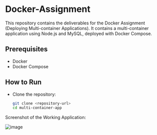 # Docker-Assignment
This repository contains the deliverables for the Docker Assignment (Deploying Multi-container Applications). It contains a multi-container application using Node.js and MySQL, deployed with Docker Compose.

## Prerequisites

- Docker
- Docker Compose

## How to Run

- Clone the repository:
   ```bash
   git clone <repository-url>
   cd multi-container-app

Screenshot of the Working Application:

![image](https://github.com/user-attachments/assets/23c88127-a5f5-4942-aad4-80e99240c38a)

